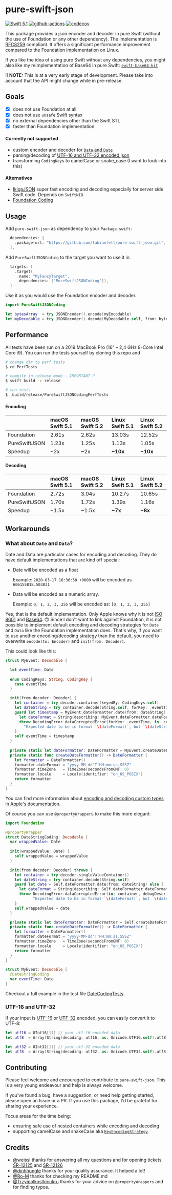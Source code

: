 # pure-swift-json

[![Swift 5.1](https://img.shields.io/badge/Swift-5.1-blue.svg)](https://swift.org/download/)
[![github-actions](https://github.com/fabianfett/pure-swift-json/workflows/CI/badge.svg)](https://github.com/fabianfett/pure-swift-json/actions)
[![codecov](https://codecov.io/gh/fabianfett/pure-swift-json/branch/master/graph/badge.svg)](https://codecov.io/gh/fabianfett/pure-swift-json)

This package provides a json encoder and decoder in pure Swift (without the use of Foundation or any other dependency). 
The implementation is [RFC8259](https://tools.ietf.org/html/rfc8259) compliant. It offers a significant performance improvement compared to the Foundation implementation on Linux.

If you like the idea of using pure Swift without any dependencies, you might also like my reimplementation of Base64 in pure Swift: [`swift-base64-kit`](https://github.com/fabianfett/swift-base64-kit)

‼️ **NOTE:** This is at a very early stage of development. Please take into account that the API might change while in pre-release.

## Goals

- [x] does not use Foundation at all
- [x] does not use `unsafe` Swift syntax
- [x] no external dependencies other than the Swift STL
- [x] faster than Foundation implementation

#### Currently not supported

- custom encoder and decoder for [ `Data` and `Date`](#what-about-date-and-data)
- parsing/decoding of [UTF-16 and UTF-32 encoded json](#utf-16-and-utf-32)
- transforming `CodingKey`s to camelCase or snake_case (I want to look into this)

#### Alternatives

- [IkigaJSON](https://github.com/autimatisering/IkigaJSON) super fast encoding and decoding especially for server side Swift code. Depends on `SwiftNIO`.
- [Foundation Coding](https://github.com/apple/swift-corelibs-foundation/blob/master/Sources/Foundation/JSONEncoder.swift)

## Usage

Add `pure-swift-json` as dependency to your `Package.swift`:

```swift
  dependencies: [
    .package(url: "https://github.com/fabianfett/pure-swift-json.git", .upToNextMajor(from: "0.1.0")),
  ],
```

Add `PureSwiftJSONCoding` to the target you want to use it in.

```swift
  targets: [
    .target(
      name: "MyFancyTarget",
      dependencies: ["PureSwiftJSONCoding"]),
  ]
```

Use it as you would use the Foundation encoder and decoder.

```swift
import PureSwiftJSONCoding

let bytesArray  = try JSONEncoder().encode(myEncodable)
let myDecodable = try JSONDecoder().decode(MyDecodable.self, from: bytes)
```

## Performance

All tests have been run on a 2019 MacBook Pro (16" – 2,4 GHz 8-Core Intel Core i9). You can run the tests yourself
by cloning this repo and

```bash
# change dir to perf tests
$ cd PerfTests

# compile in release mode - IMPORTANT ‼️
$ swift build -c release

# run tests
$ .build/release/PureSwiftJSONCodingPerfTests
```

#### Encoding

|  | macOS Swift 5.1 | macOS Swift 5.2 | Linux Swift 5.1 | Linux Swift 5.2 |
|:--|:--|:--|:--|:--|
| Foundation   | 2.61s | 2.62s | 13.03s | 12.52s |
| PureSwiftJSON | 1.23s | 1.25s | 1.13s | 1.05s |
| Speedup | ~2x | ~2x | **~10x** | **~10x** |


#### Decoding

|  | macOS Swift 5.1 | macOS Swift 5.2 | Linux Swift 5.1 | Linux Swift 5.2 |
|:--|:--|:--|:--|:--|
| Foundation   | 2.72s | 3.04s | 10.27s | 10.65s |
| PureSwiftJSON | 1.70s | 1.72s | 1.39s | 1.16s |
| Speedup | ~1.5x | ~1.5x | **~7x** | **~8x** |

## Workarounds

### What about `Date` and `Data`?

Date and Data are particular cases for encoding and decoding. They do have default implementations that are kind off special:

- Date will be encoded as a float

    Example: `2020-03-17 16:36:58 +0000` will be encoded as `606155818.503831`
    
- Data will be encoded as a numeric array.

    Example: `0, 1, 2, 3, 255` will be encoded as: `[0, 1, 2, 3, 255]`
    
Yes, that is the default implementation. Only Apple knows why it is not [ISO 8601](https://en.wikipedia.org/wiki/ISO_8601) and [Base64](https://en.wikipedia.org/wiki/Base64). 🙃
Since I don't want to link against Foundation, it is not possible to implement default encoding and decoding strategies for `Date` and `Data` like the Foundation implementation does. That's why, if you want to use another encoding/decoding strategy than the default, you need to overwrite `encode(to: Encoder)` and `init(from: Decoder)`.

This could look like this:

```swift
struct MyEvent: Decodable {

  let eventTime: Date
  
  enum CodingKeys: String, CodingKey {
    case eventTime
  }

  init(from decoder: Decoder) {
    let container = try decoder.container(keyedBy: CodingKeys.self)
    let dateString = try container.decode(String.self, forKey: .eventTime)
    guard let timestamp = MyEvent.dateFormatter.date(from: dateString) else {
      let dateFormat = String(describing: MyEvent.dateFormatter.dateFormat)
      throw DecodingError.dataCorruptedError(forKey: .eventTime, in: container, debugDescription:
        "Expected date to be in format `\(dateFormat)`, but `\(dateString) does not fulfill format`")
    }
    self.eventTime = timestamp
  }
  
  private static let dateFormatter: DateFormatter = MyEvent.createDateFormatter()
  private static func createDateFormatter() -> DateFormatter {
    let formatter = DateFormatter()
    formatter.dateFormat = "yyyy-MM-dd'T'HH:mm:ss.SSSZ"
    formatter.timeZone   = TimeZone(secondsFromGMT: 0)
    formatter.locale     = Locale(identifier: "en_US_POSIX")
    return formatter
  }
}
```

You can find more information about [encoding and decoding custom types in Apple's documentation](https://developer.apple.com/documentation/foundation/archives_and_serialization/encoding_and_decoding_custom_types).

Of course you can use `@propertyWrapper`s to make this more elegant:

```swift
import Foundation

@propertyWrapper
struct DateStringCoding: Decodable {
  var wrappedValue: Date
  
  init(wrappedValue: Date) {
    self.wrappedValue = wrappedValue
  }

  init(from decoder: Decoder) throws {
    let container = try decoder.singleValueContainer()
    let dateString = try container.decode(String.self)
    guard let date = Self.dateFormatter.date(from: dateString) else {
      let dateFormat = String(describing: Self.dateFormatter.dateFormat)
      throw DecodingError.dataCorruptedError(in: container, debugDescription:
            "Expected date to be in format `\(dateFormat)`, but `\(dateString) does not fulfill format`")
    }
    self.wrappedValue = date
  }

  private static let dateFormatter: DateFormatter = Self.createDateFormatter()
  private static func createDateFormatter() -> DateFormatter {
    let formatter = DateFormatter()
    formatter.dateFormat = "yyyy-MM-dd'T'HH:mm:ss.SSSZ"
    formatter.timeZone   = TimeZone(secondsFromGMT: 0)
    formatter.locale     = Locale(identifier: "en_US_POSIX")
    return formatter
  }
}

struct MyEvent: Decodable {
  @DateStringCoding
  var eventTime: Date
}
```

Checkout a full example in the test file [DateCodingTests](https://github.com/fabianfett/pure-swift-json/blob/master/Tests/JSONCodingTests/DateCodingTests.swift).

### UTF-16 and UTF-32

If your input is [UTF-16](https://en.wikipedia.org/wiki/UTF-16) or [UTF-32](https://en.wikipedia.org/wiki/UTF-32) encoded, you can easily convert it to UTF-8: 

```swift
let utf16 = UInt16[]() // your utf-16 encoded data
let utf8  = Array(String(decoding: utf16, as: Unicode.UTF16.self).utf8)
```

```swift
let utf32 = UInt32[]() // your utf-32 encoded data
let utf8  = Array(String(decoding: utf32, as: Unicode.UTF32.self).utf8)
```

## Contributing

Please feel welcome and encouraged to contribute to `pure-swift-json`. This is a very young endeavour and help is always welcome.

If you've found a bug, have a suggestion, or need help getting started, please open an Issue or a PR. If you use this package, I'd be grateful for sharing your experience.

Focus areas for the time being:

- ensuring safe use of nested containers while encoding and decoding
- supporting camelCase and snakeCase aka [`KeyEncodingStrategy`](https://developer.apple.com/documentation/foundation/jsonencoder/keyencodingstrategy)

## Credits

- [@weissi](https://github.com/weissi) thanks for answering all my questions and for opening tickets [SR-12125](https://bugs.swift.org/browse/SR-12125) and [SR-12126](https://bugs.swift.org/browse/SR-12126)
- [@dinhhungle](https://github.com/dinhhungle) thanks for your quality assurance. It helped a lot! 
- [@Ro-M](https://github.com/Ro-M) thanks for checking my README.md
- [@Trzyipolkostkicukru](https://github.com/Trzyipolkostkicukru) thanks for your advice on `@propertyWrappers` and for finding typos.
